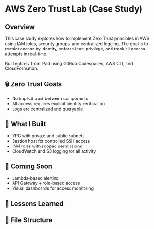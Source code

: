 # AWS Zero Trust Lab (Case Study)

## Overview
This case study explores how to implement Zero Trust principles in AWS using IAM roles, security groups, and centralized logging. The goal is to restrict access by identity, enforce least privilege, and track all access attempts in real-time.

Built entirely from iPad using GitHub Codespaces, AWS CLI, and CloudFormation.

## 🔒 Zero Trust Goals
- No implicit trust between components
- All access requires explicit identity verification
- Logs are centralized and queryable

## 🔧 What I Built
- VPC with private and public subnets
- Bastion host for controlled SSH access
- IAM roles with scoped permissions
- CloudWatch and S3 logging for all activity

## 🚧 Coming Soon
- Lambda-based alerting
- API Gateway + role-based access
- Visual dashboards for access monitoring

## 🧠 Lessons Learned


## 📁 File Structure

